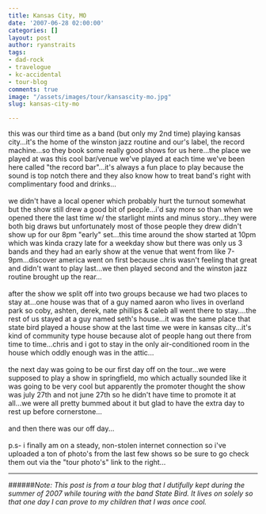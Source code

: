 ```yaml
---
title: Kansas City, MO
date: '2007-06-28 02:00:00'
categories: []
layout: post
author: ryanstraits
tags:
- dad-rock
- travelogue
- kc-accidental
- tour-blog
comments: true
image: "/assets/images/tour/kansascity-mo.jpg"
slug: kansas-city-mo

---
```

<!-- break -->

this was our third time as a band (but only my 2nd time) playing kansas city...it's the home of the winston jazz routine and our's label, the record machine...so they book some really good shows for us here...the place we played at was this cool bar/venue we've played at each time we've been here called "the record bar"...it's always a fun place to play because the sound is top notch there and they also know how to treat band's right with complimentary food and drinks...<br /><br />we didn't have a local opener which probably hurt the turnout somewhat but the show still drew a good bit of people...i'd say more so than when we opened there the last time w/ the starlight mints and minus story...they were both big draws but unfortunately most of those people they drew didn't show up for our 8pm "early" set...this time around the show started at 10pm which was kinda crazy late for a weekday show but there was only us 3 bands and they had an early show at the venue that went from like 7-9pm...discover america went on first because chris wasn't feeling that great and didn't want to play last...we then played second and the winston jazz routine brought up the rear...<br /><br />after the show we split off into two groups because we had two places to stay at...one house was that of a guy named aaron who lives in overland park so coby, ashten, derek, nate phillips &amp; caleb all went there to stay....the rest of us stayed at a guy named seth's house...it was the same place that state bird played a house show at the last time we were in kansas city...it's kind of community type house because alot of people hang out there from time to time...chris and i got to stay in the only air-conditioned room in the house which oddly enough was in the attic...<br /><br />the next day was going to be our first day off on the tour...we were supposed to play a show in springfield, mo which actually sounded like it was going to be very cool but apparently the promoter thought the show was july 27th and not june 27th so he didn't have time to promote it at all...we were all pretty bummed about it but glad to have the extra day to rest up before cornerstone...<br /><br />and then there was our off day...<br /><br />p.s- i finally am on a steady, non-stolen internet connection so i've uploaded a ton of photo's from the last few shows so be sure to go check them out via the "tour photo's" link to the right...

---

######*Note: This post is from a tour blog that I dutifully kept during the summer of 2007 while touring with the band State Bird. It lives on solely so that one day I can prove to my children that I was once cool.*
